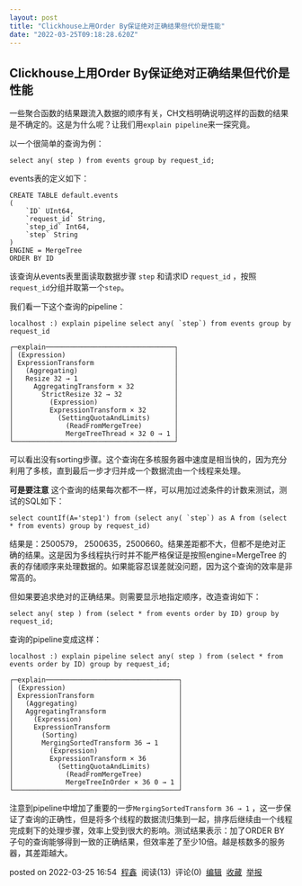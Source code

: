 ```yaml
---
layout: post
title: "Clickhouse上用Order By保证绝对正确结果但代价是性能"
date: "2022-03-25T09:18:28.620Z"
---
```

Clickhouse上用Order By保证绝对正确结果但代价是性能
----------------------------------

一些聚合函数的结果跟流入数据的顺序有关，CH文档明确说明这样的函数的结果是不确定的。这是为什么呢？让我们用`explain pipeline`来一探究竟。

以一个很简单的查询为例：

    select any( step ) from events group by request_id;
    

events表的定义如下：

    CREATE TABLE default.events
    (
        `ID` UInt64,
        `request_id` String,
        `step_id` Int64,
        `step` String
    )
    ENGINE = MergeTree
    ORDER BY ID
    

该查询从events表里面读取数据步骤 `step` 和请求ID `request_id` ，按照`request_id`分组并取第一个`step`。

我们看一下这个查询的pipeline：

    localhost :) explain pipeline select any( `step`) from events group by request_id
    
    ┌─explain────────────────────────────────┐
    │ (Expression)                           │
    │ ExpressionTransform                    │
    │   (Aggregating)                        │
    │   Resize 32 → 1                        │
    │     AggregatingTransform × 32          │
    │       StrictResize 32 → 32             │
    │         (Expression)                   │
    │         ExpressionTransform × 32       │
    │           (SettingQuotaAndLimits)      │
    │             (ReadFromMergeTree)        │
    │             MergeTreeThread × 32 0 → 1 │
    └────────────────────────────────────────┘
    

可以看出没有sorting步骤。这个查询在多核服务器中速度是相当快的，因为充分利用了多核，直到最后一步才归并成一个数据流由一个线程来处理。

**可是要注意** 这个查询的结果每次都不一样，可以用加过滤条件的计数来测试，测试的SQL如下：

    select countIf(A='step1') from (select any( `step`) as A from (select * from events) group by request_id)
    

结果是：2500579， 2500635，2500660。结果差距都不大，但都不是绝对正确的结果。这是因为多线程执行时并不能严格保证是按照engine=MergeTree 的表的存储顺序来处理数据的。如果能容忍误差就没问题，因为这个查询的效率是非常高的。

但如果要追求绝对的正确结果。则需要显示地指定顺序，改造查询如下：

    select any( step ) from (select * from events order by ID) group by request_id;
    

查询的pipeline变成这样：

    localhost :) explain pipeline select any( step ) from (select * from events order by ID) group by request_id;
    
    ┌─explain─────────────────────────────────┐
    │ (Expression)                            │
    │ ExpressionTransform                     │
    │   (Aggregating)                         │
    │   AggregatingTransform                  │
    │     (Expression)                        │
    │     ExpressionTransform                 │
    │       (Sorting)                         │
    │       MergingSortedTransform 36 → 1     │
    │         (Expression)                    │
    │         ExpressionTransform × 36        │
    │           (SettingQuotaAndLimits)       │
    │             (ReadFromMergeTree)         │
    │             MergeTreeInOrder × 36 0 → 1 │
    └─────────────────────────────────────────┘
    

注意到pipeline中增加了重要的一步`MergingSortedTransform 36 → 1` ，这一步保证了查询的正确性，但是将多个线程的数据流归集到一起，排序后继续由一个线程完成剩下的处理步骤，效率上受到很大的影响。测试结果表示：加了ORDER BY 子句的查询能够得到一致的正确结果，但效率差了至少10倍。越是核数多的服务器，其差距越大。

posted on 2022-03-25 16:54  [程鑫](https://www.cnblogs.com/chengxin1985/)  阅读(13)  评论(0)  [编辑](https://i.cnblogs.com/EditPosts.aspx?postid=16055559)  [收藏](javascript:void(0))  [举报](javascript:void(0))